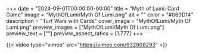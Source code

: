 +++
date = "2024-09-01T00:00:00-00:00"
title = "Myth of Lumi: Card Game"
image = "MythOfLumi/Myth Of Lumi.png"
alt = ""
color = "#060D14"
description = "Turf Wars with Cards"
cover_image = "MythOfLumi/Myth Of Lumi.png"
preview_images = ["MythOfLumi/Myth Of Lumi.png"]
preview_text = [""]
preview_aspect_ratios = [1.777]
+++

{{< video type="vimeo" src="https://vimeo.com/932808293" >}}